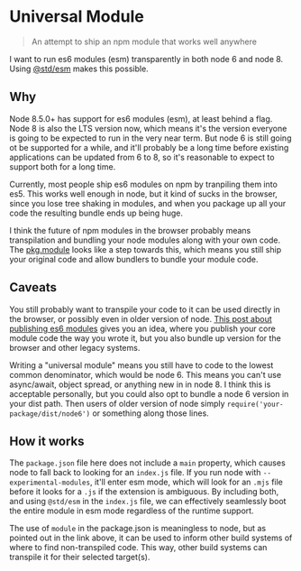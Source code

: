 # Universal Module

> An attempt to ship an npm module that works well anywhere

I want to run es6 modules (esm) transparently in both node 6 and node 8. Using [@std/esm](https://www.npmjs.com/package/@std/esm) makes this possible.

## Why

Node 8.5.0+ has support for es6 modules (esm), at least behind a flag. Node 8 is also the LTS version now, which means it's the version everyone is going to be expected to run in the very near term. But node 6 is still going ot be supported for a while, and it'll probably be a long time before existing applications can be updated from 6 to 8, so it's reasonable to expect to support both for a long time.

Currently, most people ship es6 modules on npm by tranpiling them into es5. This works well enough in node, but it kind of sucks in the browser, since you lose tree shaking in modules, and when you package up all your code the resulting bundle ends up being huge.

I think the future of npm modules in the browser probably means transpilation and bundling your node modules along with your own code. The [pkg.module](https://github.com/rollup/rollup/wiki/pkg.module) looks like a step towards this, which means you still ship your original code and allow bundlers to bundle your module code.

## Caveats

You still probably want to transpile your code to it can be used directly in the browser, or possibly even in older version of node. [This post about publishing es6 modules](https://medium.com/@tarkus/how-to-build-and-publish-es6-modules-today-with-babel-and-rollup-4426d9c7ca71) gives you an idea, where you publish your core module code the way you wrote it, but you also bundle up version for the browser and other legacy systems.

Writing a "universal module" means you still have to code to the lowest common denominator, which would be node 6. This means you can't use async/await, object spread, or anything new in in node 8. I think this is acceptable personally, but you could also opt to bundle a node 6 version in your dist path. Then users of older version of node simply `require('your-package/dist/node6')` or something along those lines.

## How it works

The `package.json` file here does not include a `main` property, which causes node to fall back to looking for an `index.js` file. If you run node with `--experimental-modules`, it'll enter esm mode, which will look for an `.mjs` file before it looks for a `.js` if the extension is ambiguous. By including both, and using `@std/esm` in the `index.js` file, we can effectively seamlessly boot the entire module in esm mode regardless of the runtime support.

The use of `module` in the package.json is meaningless to node, but as pointed out in the link above, it can be used to inform other build systems of where to find non-transpiled code. This way, other build systems can transpile it for their selected target(s).